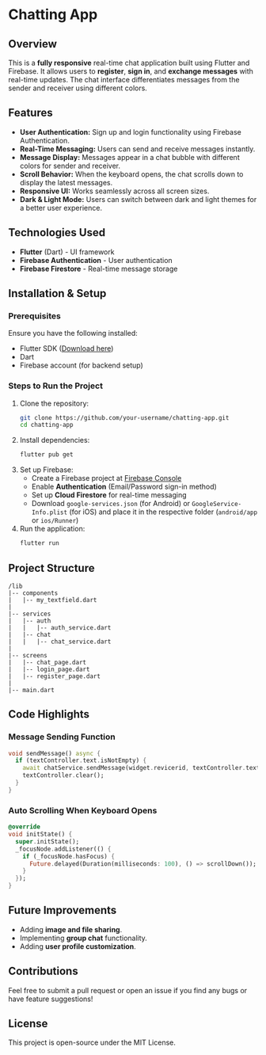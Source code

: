 # Chatting App

## Overview
This is a **fully responsive** real-time chat application built using Flutter and Firebase. It allows users to **register**, **sign in**, and **exchange messages** with real-time updates. The chat interface differentiates messages from the sender and receiver using different colors.

## Features
- **User Authentication:** Sign up and login functionality using Firebase Authentication.
- **Real-Time Messaging:** Users can send and receive messages instantly.
- **Message Display:** Messages appear in a chat bubble with different colors for sender and receiver.
- **Scroll Behavior:** When the keyboard opens, the chat scrolls down to display the latest messages.
- **Responsive UI:** Works seamlessly across all screen sizes.
- **Dark & Light Mode:** Users can switch between dark and light themes for a better user experience.

## Technologies Used
- **Flutter** (Dart) - UI framework
- **Firebase Authentication** - User authentication
- **Firebase Firestore** - Real-time message storage

## Installation & Setup
### Prerequisites
Ensure you have the following installed:
- Flutter SDK ([Download here](https://flutter.dev/docs/get-started/install))
- Dart
- Firebase account (for backend setup)

### Steps to Run the Project
1. Clone the repository:
   ```bash
   git clone https://github.com/your-username/chatting-app.git
   cd chatting-app
   ```
2. Install dependencies:
   ```bash
   flutter pub get
   ```
3. Set up Firebase:
   - Create a Firebase project at [Firebase Console](https://console.firebase.google.com/)
   - Enable **Authentication** (Email/Password sign-in method)
   - Set up **Cloud Firestore** for real-time messaging
   - Download `google-services.json` (for Android) or `GoogleService-Info.plist` (for iOS) and place it in the respective folder (`android/app` or `ios/Runner`)
4. Run the application:
   ```bash
   flutter run
   ```

## Project Structure
```
/lib
|-- components
|   |-- my_textfield.dart
|
|-- services
|   |-- auth
|   |   |-- auth_service.dart
|   |-- chat
|   |   |-- chat_service.dart
|
|-- screens
|   |-- chat_page.dart
|   |-- login_page.dart
|   |-- register_page.dart
|
|-- main.dart
```

## Code Highlights
### Message Sending Function
```dart
void sendMessage() async {
  if (textController.text.isNotEmpty) {
    await chatService.sendMessage(widget.revicerid, textController.text);
    textController.clear();
  }
}
```

### Auto Scrolling When Keyboard Opens
```dart
@override
void initState() {
  super.initState();
  _focusNode.addListener(() {
    if (_focusNode.hasFocus) {
      Future.delayed(Duration(milliseconds: 100), () => scrollDown());
    }
  });
}
```

## Future Improvements
- Adding **image and file sharing**.
- Implementing **group chat** functionality.
- Adding **user profile customization**.

## Contributions
Feel free to submit a pull request or open an issue if you find any bugs or have feature suggestions!

## License
This project is open-source under the MIT License.

